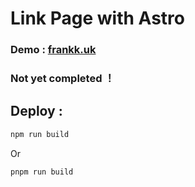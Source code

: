 # Link Page with Astro
### Demo : [frankk.uk](https://frankk.uk)
### Not yet completed ！

## Deploy :
```bash
npm run build
```
Or
```bash
pnpm run build
```